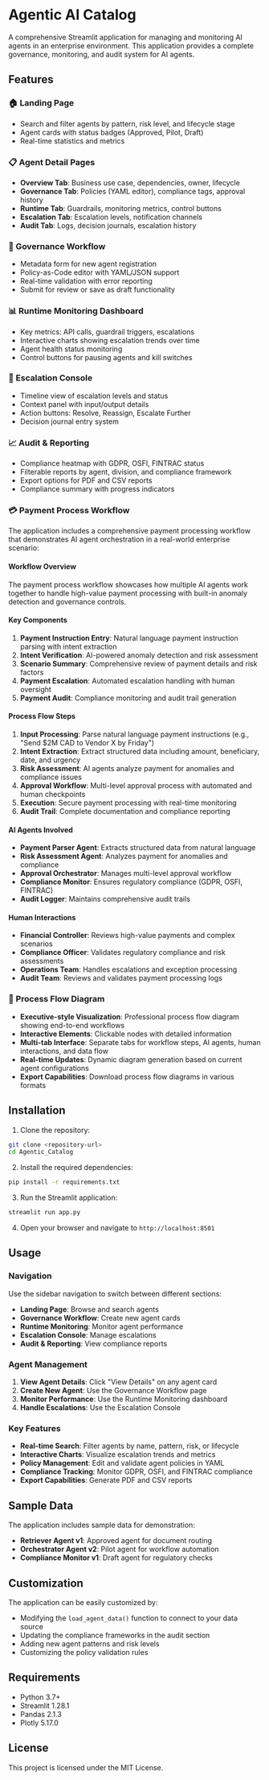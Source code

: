 # Agentic AI Catalog

A comprehensive Streamlit application for managing and monitoring AI agents in an enterprise environment. This application provides a complete governance, monitoring, and audit system for AI agents.


## Features

### 🏠 Landing Page
- Search and filter agents by pattern, risk level, and lifecycle stage
- Agent cards with status badges (Approved, Pilot, Draft)
- Real-time statistics and metrics

### 📋 Agent Detail Pages
- **Overview Tab**: Business use case, dependencies, owner, lifecycle
- **Governance Tab**: Policies (YAML editor), compliance tags, approval history
- **Runtime Tab**: Guardrails, monitoring metrics, control buttons
- **Escalation Tab**: Escalation levels, notification channels
- **Audit Tab**: Logs, decision journals, escalation history

### 🔧 Governance Workflow
- Metadata form for new agent registration
- Policy-as-Code editor with YAML/JSON support
- Real-time validation with error reporting
- Submit for review or save as draft functionality

### 📊 Runtime Monitoring Dashboard
- Key metrics: API calls, guardrail triggers, escalations
- Interactive charts showing escalation trends over time
- Agent health status monitoring
- Control buttons for pausing agents and kill switches

### 🚨 Escalation Console
- Timeline view of escalation levels and status
- Context panel with input/output details
- Action buttons: Resolve, Reassign, Escalate Further
- Decision journal entry system

### 📈 Audit & Reporting
- Compliance heatmap with GDPR, OSFI, FINTRAC status
- Filterable reports by agent, division, and compliance framework
- Export options for PDF and CSV reports
- Compliance summary with progress indicators

### 💳 Payment Process Workflow
The application includes a comprehensive payment processing workflow that demonstrates AI agent orchestration in a real-world enterprise scenario:

#### Workflow Overview
The payment process workflow showcases how multiple AI agents work together to handle high-value payment processing with built-in anomaly detection and governance controls.

#### Key Components
1. **Payment Instruction Entry**: Natural language payment instruction parsing with intent extraction
2. **Intent Verification**: AI-powered anomaly detection and risk assessment
3. **Scenario Summary**: Comprehensive review of payment details and risk factors
4. **Payment Escalation**: Automated escalation handling with human oversight
5. **Payment Audit**: Compliance monitoring and audit trail generation

#### Process Flow Steps
1. **Input Processing**: Parse natural language payment instructions (e.g., "Send $2M CAD to Vendor X by Friday")
2. **Intent Extraction**: Extract structured data including amount, beneficiary, date, and urgency
3. **Risk Assessment**: AI agents analyze payment for anomalies and compliance issues
4. **Approval Workflow**: Multi-level approval process with automated and human checkpoints
5. **Execution**: Secure payment processing with real-time monitoring
6. **Audit Trail**: Complete documentation and compliance reporting

#### AI Agents Involved
- **Payment Parser Agent**: Extracts structured data from natural language
- **Risk Assessment Agent**: Analyzes payment for anomalies and compliance
- **Approval Orchestrator**: Manages multi-level approval workflow
- **Compliance Monitor**: Ensures regulatory compliance (GDPR, OSFI, FINTRAC)
- **Audit Logger**: Maintains comprehensive audit trails

#### Human Interactions
- **Financial Controller**: Reviews high-value payments and complex scenarios
- **Compliance Officer**: Validates regulatory compliance and risk assessments
- **Operations Team**: Handles escalations and exception processing
- **Audit Team**: Reviews and validates payment processing logs

### 🔄 Process Flow Diagram
- **Executive-style Visualization**: Professional process flow diagram showing end-to-end workflows
- **Interactive Elements**: Clickable nodes with detailed information
- **Multi-tab Interface**: Separate tabs for workflow steps, AI agents, human interactions, and data flow
- **Real-time Updates**: Dynamic diagram generation based on current agent configurations
- **Export Capabilities**: Download process flow diagrams in various formats

## Installation

1. Clone the repository:
```bash
git clone <repository-url>
cd Agentic_Catalog
```

2. Install the required dependencies:
```bash
pip install -r requirements.txt
```

3. Run the Streamlit application:
```bash
streamlit run app.py
```

4. Open your browser and navigate to `http://localhost:8501`

## Usage

### Navigation
Use the sidebar navigation to switch between different sections:
- **Landing Page**: Browse and search agents
- **Governance Workflow**: Create new agent cards
- **Runtime Monitoring**: Monitor agent performance
- **Escalation Console**: Manage escalations
- **Audit & Reporting**: View compliance reports

### Agent Management
1. **View Agent Details**: Click "View Details" on any agent card
2. **Create New Agent**: Use the Governance Workflow page
3. **Monitor Performance**: Use the Runtime Monitoring dashboard
4. **Handle Escalations**: Use the Escalation Console

### Key Features
- **Real-time Search**: Filter agents by name, pattern, risk, or lifecycle
- **Interactive Charts**: Visualize escalation trends and metrics
- **Policy Management**: Edit and validate agent policies in YAML
- **Compliance Tracking**: Monitor GDPR, OSFI, and FINTRAC compliance
- **Export Capabilities**: Generate PDF and CSV reports

## Sample Data

The application includes sample data for demonstration:
- **Retriever Agent v1**: Approved agent for document routing
- **Orchestrator Agent v2**: Pilot agent for workflow automation
- **Compliance Monitor v1**: Draft agent for regulatory checks

## Customization

The application can be easily customized by:
- Modifying the `load_agent_data()` function to connect to your data source
- Updating the compliance frameworks in the audit section
- Adding new agent patterns and risk levels
- Customizing the policy validation rules

## Requirements

- Python 3.7+
- Streamlit 1.28.1
- Pandas 2.1.3
- Plotly 5.17.0

## License

This project is licensed under the MIT License.
